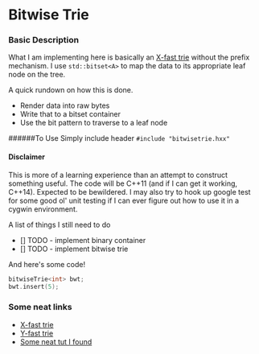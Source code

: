 # Bitwise Trie

### Basic Description

What I am implementing here is basically an [X-fast trie](https://en.wikipedia.org/wiki/X-fast_trie) without the prefix mechanism. I use `std::bitset<A>` to map the data to its appropriate leaf node on the tree.

A quick rundown on how this is done.

 * Render data into raw bytes
 * Write that to a bitset container
 * Use the bit pattern to traverse to a leaf node

 ######To Use
 Simply include header `#include "bitwisetrie.hxx"`


 #### Disclaimer
 This is more of a learning experience than an attempt to construct something useful. The code will be C++11 \(and if I can get it working, C++14\). Expected to be bewildered. I may also try to hook up google test for some good ol' unit testing if I can ever figure out how to use it in a cygwin environment.

A list of things I still need to do

 - [] TODO - implement binary container
 - [] TODO - implement bitwise trie


And here's some code!

```c++
bitwiseTrie<int> bwt;
bwt.insert(5);
```


### Some neat links

 * [X-fast trie](https://en.wikipedia.org/wiki/X-fast_trie)
 * [Y-fast trie](https://en.wikipedia.org/wiki/Y-fast_trie)
 * [Some neat tut I found](http://www.mathcs.emory.edu/~cheung/Courses/323/Syllabus/Text/trie01.html)
